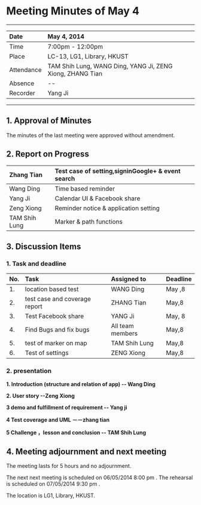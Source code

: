 # Meeting Minutes of May 4 #

---

| Date | May 4, 2014 |
|:-----|:------------|
| Time | 7:00pm - 12:00pm |
| Place | LC-13, LG1, Library, HKUST |
| Attendance | TAM Shih Lung, WANG Ding, YANG Ji, ZENG Xiong, ZHANG Tian |
| Absence | --          |
| Recorder |  Yang Ji    |


---


## 1. Approval of Minutes ##

The minutes of the last meeting were approved without amendment.

## 2. Report on Progress ##

| Zhang Tian | Test case of setting,signinGoogle+  & event search   |
|:-----------|:-----------------------------------------------------|
| Wang Ding  | Time based reminder                                  |
| Yang Ji       | Calendar UI & Facebook share                         |
| Zeng Xiong  |  Reminder notice  & application setting              |
| TAM Shih Lung |  Marker & path functions                             |


## 3. Discussion Items ##

### 1. Task and deadline ###

| **No.** | **Task** | **Assigned to** | **Deadline** |
|:--------|:---------|:----------------|:-------------|
| 1.      | location based test   | WANG Ding       | May ,8       |
| 2.      | test case and coverage report| ZHANG Tian      | May,8        |
| 3.      | Test Facebook share| YANG Ji         | May, 8       |
| 4.      | Find Bugs and fix bugs | All team members | May,8        |
| 5.      | test of marker on map | TAM Shih Lung   | May,8        |
| 6.      | Test of settings  | ZENG Xiong      | May,8        |

### 2. presentation ###

**1. Introduction (structure and relation of app) -- Wang Ding**

**2. User story --Zeng Xiong**

**3 demo and fulfillment of requirement  -- Yang ji**

**4 Test coverage and UML －－zhang tian**

**5 Challenge ，lesson and  conclusion -- TAM Shih Lung**

## 4. Meeting adjournment and next meeting ##

The meeting lasts for 5 hours and no adjournment.

The next next meeting is scheduled on 06/05/2014 8:00 pm .
The rehearsal is scheduled on 07/05/2014 9:30 pm .

The location is LG1, Library, HKUST.